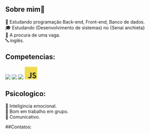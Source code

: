 ## Sobre mim👋
🤔 Estudando programação Back-end, Front-end, Banco de dados.  
🎓 Estudando (Desenvolvimento de sistemas) no {Senai anchieta}  
💼 A procura de uma vaga.  
🔤 inglês. 
## Competencias:
<div display="flex" grid="80px">
  <img src="https://logo.svgcdn.com/l/java.png" width="60px">
  <img src="https://cdn-icons-png.flaticon.com/512/5968/5968267.png" width="60px">
  <img src="https://cdn-icons-png.flaticon.com/512/5968/5968242.png" width="60">
  <img src="https://raw.githubusercontent.com/devicons/devicon/master/icons/javascript/javascript-original.svg" alt="javascript" width="40" height="40"/>
</div>

## Psicologico:
🧠 Inteligincia emocional.  
🤝 Bom em trabalho em grupo.  
👦 Comunicativo.   

##Contatos:


